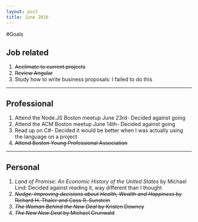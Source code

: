 ```yaml
---
layout: post
title: June 2016
---
```


#Goals

## Job related

1. ~~Acclimate to current projects~~
2. ~~Review Angular~~
3. Study how to write business proposals: I failed to do this

___

## Professional
1. Attend the Node.JS Boston meetup June 23rd- Decided against going
2. Attend the ACM Boston meetup June 14th- Decided against going
3. Read up on C#- Decided it would be better when I was actually using the language on a project
4. ~~Attend Boston Young Professional Association~~

___

## Personal

1. *Land of Promise: An Economic History of the United States* by Michael Lind: Decided against reading it, way different than I thought
2. ~~*Nudge: Improving decisions about Health, Wealth and Happiness* by Richard H. Thaler and Cass R. Sunstein~~  
2. ~~*The Woman Behind the New Deal* by Kristen Downey~~  
2. ~~*The New New Deal* by Michael Grunwald~~  
